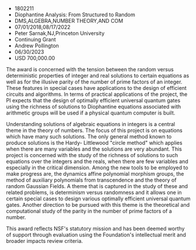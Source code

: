 
* 1802211
* Diophantine Analysis: From Structured to Random
* DMS,ALGEBRA,NUMBER THEORY,AND COM
* 07/01/2018,08/17/2022
* Peter Sarnak,NJ,Princeton University
* Continuing Grant
* Andrew Pollington
* 06/30/2023
* USD 700,000.00

The award is concerned with the tension between the random versus deterministic
properties of integer and real solutions to certain equations as well as for the
illusive parity of the number of prime factors of an integer. These features in
special cases have applications to the design of efficient circuits and
algorithms. In terms of practical applications of the project, the PI expects
that the design of optimally efficient universal quantum gates using the
richness of solutions to Diophantine equations associated with arithmetic groups
will be used if a physical quantum computer is built.

Understanding solutions of algebraic equations in integers is a central theme in
the theory of numbers. The focus of this project is on equations which have many
such solutions. The only general method known to produce solutions is the Hardy-
Littlewood "circle method" which applies when there are many variables and the
solutions are very abundant. This project is concerned with the study of the
richness of solutions to such equations over the integers and the reals, when
there are few variables and especially in the critical dimension. Among the new
tools to be employed to make progress are, the dynamics affine polynomial
morphism groups, the method of auxiliary polynomials from transcendence and the
theory of random Gaussian Fields. A theme that is captured in the study of these
and related problems, is determinism versus randomness and it allows one in
certain special cases to design various optimally efficient universal quantum
gates. Another direction to be pursued with this theme is the theoretical and
computational study of the parity in the number of prime factors of a number.

This award reflects NSF's statutory mission and has been deemed worthy of
support through evaluation using the Foundation's intellectual merit and broader
impacts review criteria.
